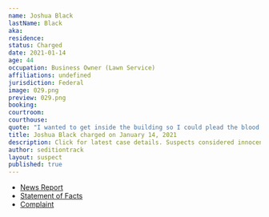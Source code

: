 ```yaml
---
name: Joshua Black
lastName: Black
aka: 
residence: 
status: Charged
date: 2021-01-14
age: 44
occupation: Business Owner (Lawn Service)
affiliations: undefined
jurisdiction: Federal
image: 029.png
preview: 029.png
booking: 
courtroom: 
courthouse: 
quote: "I wanted to get inside the building so I could plead the blood of Jesus over it. That was my goal."
title: Joshua Black charged on January 14, 2021
description: Click for latest case details. Suspects considered innocent until proven guilty.
author: seditiontrack
layout: suspect
published: true
---
```

- [News Report](https://www.wbrc.com/2021/01/14/leeds-man-charged-capitol-riot-identified-by-blood-his-cheek/)
- [Statement of Facts](https://www.justice.gov/opa/page/file/1354806/download)
- [Complaint](https://www.justice.gov/opa/page/file/1354811/download)
